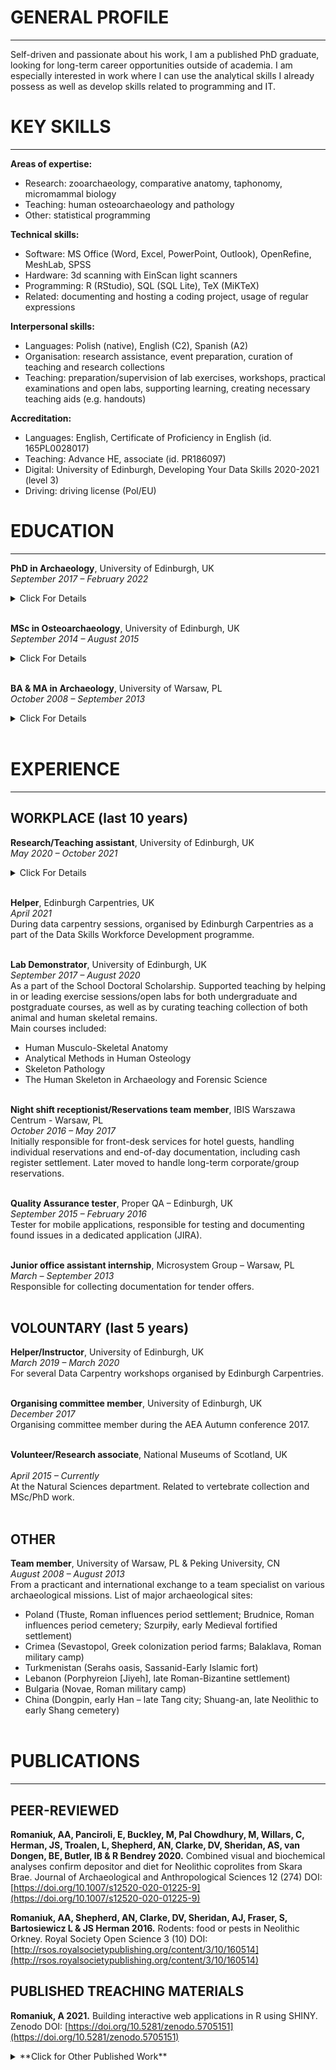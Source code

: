 # GENERAL PROFILE
---

Self-driven and passionate about his work, I am a published PhD graduate, looking for long-term career opportunities outside of academia. I am especially interested in work where I can use the analytical skills I already possess as well as develop skills related to programming and IT.

# KEY SKILLS
---

**Areas of expertise:**
-	Research:          zooarchaeology, comparative anatomy, taphonomy, micromammal biology
-	Teaching:          human osteoarchaeology and pathology
-	Other:             statistical programming

**Technical skills:**
-	Software:          MS Office (Word, Excel, PowerPoint, Outlook), OpenRefine, MeshLab, SPSS
-	Hardware:          3d scanning with EinScan light scanners
-	Programming:       R (RStudio), SQL (SQL Lite), TeX (MiKTeX)
-	Related:           documenting and hosting a coding project, usage of regular expressions

**Interpersonal skills:**
-	Languages:         Polish (native), English (C2), Spanish (A2)
-	Organisation:      research assistance, event preparation, curation of teaching and research collections
-	Teaching:          preparation/supervision of lab exercises, workshops, practical examinations and
                     open labs, supporting learning, creating necessary teaching aids (e.g. handouts)

**Accreditation:**
-	Languages:         English, Certificate of Proficiency in English (id. 165PL0028017)
-	Teaching:          Advance HE, associate (id. PR186097)
-	Digital:           University of Edinburgh, Developing Your Data Skills 2020-2021 (level 3)
-	Driving:           driving license (Pol/EU)

# EDUCATION
---

**PhD in Archaeology**, University of Edinburgh, UK <br>
*September 2017 – February 2022* 

<details><summary>Click For Details</summary>
Thesis title: *Rethinking established methodology in micromammal taphonomy: Archaeological case studies from Orkney, UK (4th millennium BC – 15th century AD)*<br>
Supervisors: Dr Robin Bendrey, Dr Guillaume Robin <br>
Studies funded in full by the HCA School Doctoral Scholarship <br>
</details> 
<br>

**MSc in Osteoarchaeology**, University of Edinburgh, UK <br>
*September 2014 – August 2015* 

<details><summary>Click For Details</summary>
  Thesis title: *From simple studies to complex issues: Research on rodent bone assemblages from Skara Brae*<br>
Supervisors: Prof Laszlo Bartosiewicz, Dr Kathleen McSweeney<br>
Studies partially funded by the HCA School Master Scholarship <br>
</details> 
<br>

**BA & MA in Archaeology**, University of Warsaw, PL <br>
*October 2008 – September 2013* 

<details><summary>Click For Details</summary>
Theses related to animal iconography: elephant depictions during the Hellenistic period (BA) and the meaning of a Tao-Tie animal motive during the Shang dynasty, China (MA).<br>
Supervisors: Prof Tomasz Waliszewski (BA), Prof Barbara Kaim (MA)<br>
</details> 
<br>

# EXPERIENCE
---

## WORKPLACE (last 10 years)

**Research/Teaching assistant**, University of Edinburgh, UK <br>
*May 2020 – October 2021*  <details><summary>Click For Details</summary>
Several contract or internal (contractless) work. Major included:<br>
-	Curatorial work for the National Museums of Scotland (creating a database of red squirrel Sciurus vulgaris skeletal specimens, measurements and pathological changes recording, supporting related research)
-	Literature reviews/pilot work for two pilot projects related to brucellosis and leprosy in animals
-	Preparation of a tutorial on creating simple web applications for the Centre for Data, Culture and Society, University of Edinburgh (Link1; full citation in the Published Teaching Materials CV section)<br>
</details> <br>

**Helper**, Edinburgh Carpentries, UK<br>
*April 2021* <br>
During data carpentry sessions, organised by Edinburgh Carpentries as a part of the Data Skills Workforce Development programme.<br><br>


**Lab Demonstrator**, University of Edinburgh, UK <br>
*September 2017 – August 2020*  <br>
As a part of the School Doctoral Scholarship. Supported teaching by helping in or leading exercise sessions/open labs for both undergraduate and postgraduate courses, as well as by curating teaching collection of both animal and human skeletal remains.  <br> 
Main courses included:  <br> 
-	Human Musculo-Skeletal Anatomy
-	Analytical Methods in Human Osteology
-	Skeleton Pathology 
-	The Human Skeleton in Archaeology and Forensic Science <br><br>


**Night shift receptionist/Reservations team member**, IBIS Warszawa Centrum - Warsaw, PL  <br>
*October 2016 – May 2017*   <br>
Initially responsible for front-desk services for hotel guests, handling individual reservations and end-of-day documentation, including cash register settlement. Later moved to handle long-term corporate/group reservations.<br><br>


**Quality Assurance tester**, Proper QA – Edinburgh, UK  <br>
*September 2015 – February 2016* <br>
Tester for mobile applications, responsible for testing and documenting found issues in a dedicated application (JIRA). <br><br>


**Junior office assistant internship**, Microsystem Group – Warsaw, PL <br>
*March – September 2013* <br>
Responsible for collecting documentation for tender offers. <br><br>


## VOLOUNTARY (last 5 years)

**Helper/Instructor**, University of Edinburgh, UK <br>
*March 2019 – March 2020* <br>
For several Data Carpentry workshops organised by Edinburgh Carpentries. <br><br>


**Organising committee member**, University of Edinburgh, UK <br>
*December 2017* <br>
Organising committee member during the AEA Autumn conference 2017. <br><br>


**Volunteer/Research associate**, National Museums of Scotland, UK <br><br>
*April 2015 – Currently* <br>
At the Natural Sciences department. Related to vertebrate collection and MSc/PhD work. <br><br>


## OTHER

**Team member**, University of Warsaw, PL & Peking University, CN  <br>
*August 2008 – August 2013* <br>
From a practicant and international exchange to a team specialist on various archaeological missions. List of major archaeological sites: <br>
-	Poland (Tłuste, Roman influences period settlement; Brudnice, Roman influences period cemetery; Szurpiły, early Medieval fortified settlement)
-	Crimea (Sevastopol, Greek colonization period farms; Balaklava, Roman military camp)
-	Turkmenistan (Serahs oasis, Sassanid-Early Islamic fort)
-	Lebanon (Porphyreion [Jiyeh], late Roman-Bizantine settlement)
-	Bulgaria (Novae, Roman military camp)
-	China (Dongpin, early Han – late Tang city; Shuang-an, late Neolithic to early Shang cemetery) <br><br>


# PUBLICATIONS
---

## PEER-REVIEWED

**Romaniuk, AA, Panciroli, E, Buckley, M, Pal Chowdhury, M, Willars, C, Herman, JS, Troalen, L, Shepherd, AN, Clarke, DV, Sheridan, AS, van Dongen, BE, Butler, IB & R Bendrey 2020.** Combined visual and biochemical analyses confirm depositor and diet for Neolithic coprolites from Skara Brae. Journal of Archaeological and Anthropological Sciences 12 (274) DOI: [https://doi.org/10.1007/s12520-020-01225-9](https://doi.org/10.1007/s12520-020-01225-9)

**Romaniuk, AA, Shepherd, AN, Clarke, DV, Sheridan, AJ, Fraser, S, Bartosiewicz L & JS Herman 2016.** Rodents: food or pests in Neolithic Orkney. Royal Society Open Science 3 (10) DOI: [http://rsos.royalsocietypublishing.org/content/3/10/160514](http://rsos.royalsocietypublishing.org/content/3/10/160514)

  
## PUBLISHED TREACHING MATERIALS
  
**Romaniuk, A 2021.** Building interactive web applications in R using SHINY. Zenodo DOI: [https://doi.org/10.5281/zenodo.5705151](https://doi.org/10.5281/zenodo.5705151)


<details><summary>**Click for Other Published Work**</summary>

## OTHER PUBLISHED
  
**Modrzewska-Pianetti, I, Sztuka, IM, Romaniuk, AA, Wesołowska, M & W Ejsmond eds. 2014.** ARArchaeological Annals Vol. II(2) 2010. Warsaw, Inter-Faculty Scientific Society for Exploration and Preservation World Cultural Heritage HUMANICA, the University of Warsaw.

**Romaniuk, AA 2013.** Kulty greckie na terenie Baktrii w okresie istnienia królestwa Greków Baktryjskich [Greek Cults in Bactria during the Reign of Graeco-Bactrian Kingdom]. In J Hamburg ed. Szkice z Archeologii Bliskiego i Środkowego Wschodu: Tom II. Warsaw, SKN ASBW „Szarkun”.

**Romaniuk, AA 2012.** Słonie na Bliskim Wschodzie w Okresie Hellenistycznym [Elephants in the Near East in the Hellenistic Period]. In Ejsmond, W & A Romaniuk eds. Szkice z Archeologii Bliskiego i Środkowego Wschodu. Warsaw, SKN ASBW „Szarkun”.
  
## CONFERENCE POSTERS AND PRESENTATIONS (last 5 years)
  
**Romaniuk, A, Bendrey, R, Herman, J, Robin, G & XR Campillo 2020.** Statistics, taphonomy and representativeness: Making the most out of archaeological micromammal assemblages. In López-García, JM, Blain, H-A, Blanco-Lapaz, À & SE Rhodes eds. 3rd Meeting of the ICAZ Microvertebrate Working Group, September 1st – 2nd 2020, Tarragona (Spain): Abstracts Book. p. 10

**Romaniuk, AA 2018.** Exploring micoromammal remains from Neolithic sites (Skara Brae settlement site, Orkney). 5th Neolithic and Early Bronze Age Research Student Symposium.
Romaniuk, AA, Bendrey, R, Troalen, L & J Herman 2018. Micromammals, humans and environments – long-term perspectives on human-micromammal relationships on Orkney, Scotland: Preliminary interpretations. In Pişkin, E, Sevimli, E, Özger, G & G Durdu eds. 13th ICAZ international conference: abstracts. Ankara, Middle East Technical University. p. 174-175

**Romaniuk, AA 2017.** “Of rodents and men” – The evolution and nature of human-micromammal relationships in prehistoric Orkney and Scotland. In Romaniuk, A, Steinke, K & R Guildford eds. Association for Environmental Archaeology Autumn Conference, Edinburgh 2017: Grand Challenge Agendas in Environmental Archaeology. p. 50

**Romaniuk, AA & JS Herman 2016.** Rodent osteology from a zooarchaeological perspective – rodent skeletal remains from a Neolithic site at Skara Brae, Orkney, United Kingdom. In E Tkadlec ed. Rodens et Spatium July 25 – 29 Olomouc 2016, programme and abstract book. Olomouc, Palacký University Olomouc. p. 87
</details>

